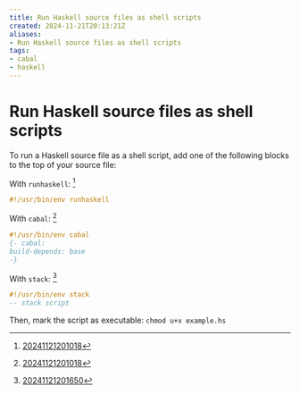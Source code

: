 ```yaml
---
title: Run Haskell source files as shell scripts
created: 2024-11-21T20:13:21Z
aliases:
- Run Haskell source files as shell scripts
tags:
- cabal
- haskell
---
```


# Run Haskell source files as shell scripts

To run a Haskell source file as a shell script, add one of the following blocks to the top of your source file:

With `runhaskell`: [^1]

```hs
#!/usr/bin/env runhaskell
```

With `cabal`: [^1]

```hs
#!/usr/bin/env cabal
{- cabal:
build-depends: base
-}
```

With `stack`: [^2]

```hs
#!/usr/bin/env stack
-- stack script
```

Then, mark the script as executable: `chmod u+x example.hs`

[^1]: [20241121201018](../entries/20241121201018.md)
[^2]: [20241121201650](../entries/20241121201650.md)
